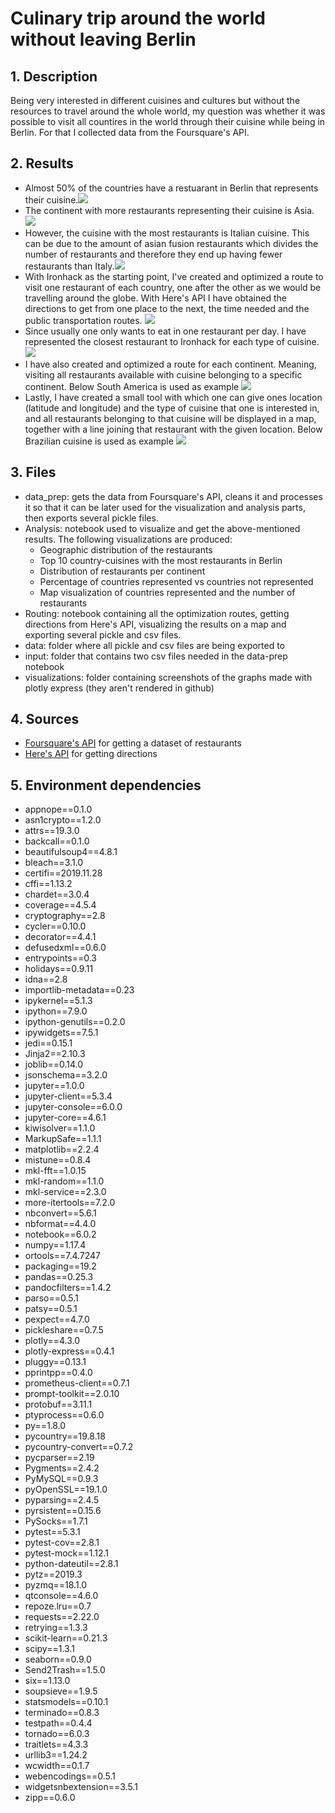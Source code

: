 # Culinary trip around the world without leaving Berlin

## 1. Description
Being very interested in different cuisines and cultures but without the resources to travel around the whole world, my question was whether it was possible to visit all countires in the world through their cuisine while being in Berlin. For that I collected data from the Foursquare's API.

## 2. Results
- Almost 50% of the countries have a restuarant in Berlin that represents their cuisine.![](visualizations/Map_countries_no_restaurants.png)
- The continent with more restaurants representing their cuisine is Asia. ![](visualizations/Restaurants_per_continent.png)
- However, the cuisine with the most restaurants is Italian cuisine. This can be due to the amount of asian fusion restaurants which divides the number of restaurants and therefore they end up having fewer restaurants than Italy.![](visualizations/Top_10_countries.png)
- With Ironhack as the starting point, I've created and optimized a route to visit one restaurant of each country, one after the other as we would be travelling around the globe. With Here's API I have obtained the directions to get from one place to the next, the time needed and the public transportation routes. ![](visualizations/route_optimized_every_country.png)
- Since usually one only wants to eat in one restaurant per day. I have represented the closest restaurant to Ironhack for each type of cuisine.![](visualizations/closest_restaurant_every_country.png)
- I have also created and optimized a route for each continent. Meaning, visiting all restaurants available with cuisine belonging to a specific continent. Below South America is used as example ![](visualizations/route_optimized_continent.png)
- Lastly, I have created a small tool with which one can give ones location (latitude and longitude) and the type of cuisine that one is interested in, and all restaurants belonging to that cuisine will be displayed in a map, together with a line joining that restaurant with the given location. Below Brazilian cuisine is used as example ![](visualizations/closest_restaurants_to_location.png)

## 3. Files
- data_prep: gets the data from Foursquare's API, cleans it and processes it so that it can be later used for the visualization and analysis parts, then exports several pickle files.
- Analysis: notebook used to visualize and get the above-mentioned results. The following visualizations are produced:
  - Geographic distribution of the restaurants
  - Top 10 country-cuisines with the most restaurants in Berlin
  - Distribution of restaurants per continent
  - Percentage of countries represented vs countries not represented
  - Map visualization of countries represented and the number of restaurants
- Routing: notebook containing all the optimization routes, getting directions from Here's API, visualizing the results on a map and exporting several pickle and csv files.
- data: folder where all pickle and csv files are being exported to
- input: folder that contains two csv files needed in the data-prep notebook
- visualizations: folder containing screenshots of the graphs made with plotly express (they aren't rendered in github)

## 4. Sources
- [Foursquare's API](https://de.foursquare.com) for getting a dataset of restaurants 
- [Here's API](https://www.here.com) for getting directions

## 5. Environment dependencies
- appnope==0.1.0
- asn1crypto==1.2.0
- attrs==19.3.0
- backcall==0.1.0
- beautifulsoup4==4.8.1
- bleach==3.1.0
- certifi==2019.11.28
- cffi==1.13.2
- chardet==3.0.4
- coverage==4.5.4
- cryptography==2.8
- cycler==0.10.0
- decorator==4.4.1
- defusedxml==0.6.0
- entrypoints==0.3
- holidays==0.9.11
- idna==2.8
- importlib-metadata==0.23
- ipykernel==5.1.3
- ipython==7.9.0
- ipython-genutils==0.2.0
- ipywidgets==7.5.1
- jedi==0.15.1
- Jinja2==2.10.3
- joblib==0.14.0
- jsonschema==3.2.0
- jupyter==1.0.0
- jupyter-client==5.3.4
- jupyter-console==6.0.0
- jupyter-core==4.6.1
- kiwisolver==1.1.0
- MarkupSafe==1.1.1
- matplotlib==2.2.4
- mistune==0.8.4
- mkl-fft==1.0.15
- mkl-random==1.1.0
- mkl-service==2.3.0
- more-itertools==7.2.0
- nbconvert==5.6.1
- nbformat==4.4.0
- notebook==6.0.2
- numpy==1.17.4
- ortools==7.4.7247
- packaging==19.2
- pandas==0.25.3
- pandocfilters==1.4.2
- parso==0.5.1
- patsy==0.5.1
- pexpect==4.7.0
- pickleshare==0.7.5
- plotly==4.3.0
- plotly-express==0.4.1
- pluggy==0.13.1
- pprintpp==0.4.0
- prometheus-client==0.7.1
- prompt-toolkit==2.0.10
- protobuf==3.11.1
- ptyprocess==0.6.0
- py==1.8.0
- pycountry==19.8.18
- pycountry-convert==0.7.2
- pycparser==2.19
- Pygments==2.4.2
- PyMySQL==0.9.3
- pyOpenSSL==19.1.0
- pyparsing==2.4.5
- pyrsistent==0.15.6
- PySocks==1.7.1
- pytest==5.3.1
- pytest-cov==2.8.1
- pytest-mock==1.12.1
- python-dateutil==2.8.1
- pytz==2019.3
- pyzmq==18.1.0
- qtconsole==4.6.0
- repoze.lru==0.7
- requests==2.22.0
- retrying==1.3.3
- scikit-learn==0.21.3
- scipy==1.3.1
- seaborn==0.9.0
- Send2Trash==1.5.0
- six==1.13.0
- soupsieve==1.9.5
- statsmodels==0.10.1
- terminado==0.8.3
- testpath==0.4.4
- tornado==6.0.3
- traitlets==4.3.3
- urllib3==1.24.2
- wcwidth==0.1.7
- webencodings==0.5.1
- widgetsnbextension==3.5.1
- zipp==0.6.0
